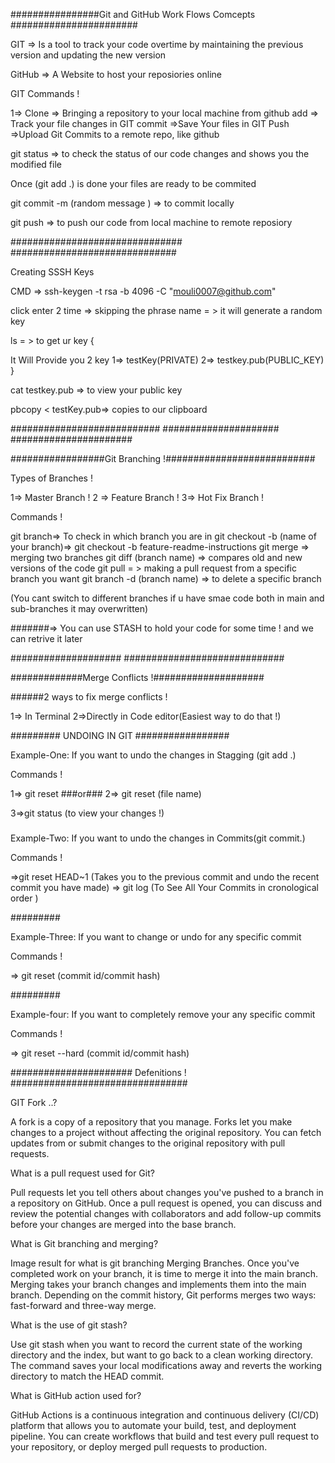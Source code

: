 ################Git and GitHub Work Flows Comcepts #######################


GIT  => Is a tool to track your code overtime by 
maintaining the previous version and updating the new version


GitHub => A Website to host your reposiories online


GIT Commands !

1=> Clone => Bringing a repository to your local machine from github
add => Track your file changes in GIT
commit =>Save Your files in GIT
Push =>Upload Git Commits to a remote repo, like github

git status => to check the status of our code changes and shows you the modified file 

Once (git add .) is done your files are ready to be commited

git commit -m (random message ) => to commit locally

git push =>  to push our code from local machine to remote reposiory


###############################
##############################

Creating SSSH Keys 

CMD => ssh-keygen -t rsa -b 4096 -C "mouli0007@github.com"

click enter 2 time => skipping the phrase name = > it will generate a random key 

ls  = > to get ur key {

It Will Provide you 2 key 
1=> testKey(PRIVATE)
2=> testkey.pub(PUBLIC_KEY)
}


cat testkey.pub => to view your public key

pbcopy < testKey.pub=> copies to our clipboard


###########################
#####################
######################

#################Git Branching !###########################


Types of Branches !

 1=> Master Branch !
 2 => Feature Branch !
3=> Hot Fix Branch !


Commands !

git branch=> To check in which branch you are in 
git checkout -b (name of your branch)=> git checkout -b feature-readme-instructions
git merge => merging two branches
git diff (branch name) => compares old and new versions of the code
git pull = > making a pull request from a specific branch you want 
git branch -d (branch name) => to delete a specific branch



(You cant switch to different branches 
if u have smae code both in main and sub-branches it may overwritten)

#######=> You can use STASH to hold your code for some time ! and we can retrive it later

####################
#############################

#############Merge Conflicts !####################


######2 ways to fix merge conflicts !

1=> In Terminal
2=>Directly in Code editor(Easiest way to do that !)


######### UNDOING IN GIT #################

Example-One: If you want to undo the changes in Stagging (git add .)

Commands !

1=> git reset
###or###
2=> git reset (file name)

3=>git status (to view your changes !)

#####
Example-Two: If you want to undo the changes in Commits(git commit.)


Commands ! 

=>git reset HEAD~1 (Takes you to the previous commit and undo the recent commit you have made)
=> git log (To See All Your Commits in cronological order )


#########

Example-Three: If you want to change or undo for any specific commit

Commands !

=> git reset (commit id/commit hash)


#########

Example-four: If you want to completely remove your any specific commit

Commands !

=> git reset --hard (commit id/commit hash)




######################  Defenitions ! ################################


GIT Fork ..? 


A fork is a copy of a repository that you manage. 
Forks let you make changes to a project without affecting the original repository. 
You can fetch updates from or submit changes to the original repository with pull requests.

What is a pull request used for Git?


Pull requests let you tell others about changes you've pushed to a branch in a repository on GitHub. 
Once a pull request is opened, you can discuss and review the potential changes with collaborators
 and add follow-up commits before your changes are merged into the base branch.
 
 
 What is Git branching and merging?
 
 
Image result for what is git branching
Merging Branches. Once you've completed work on your branch, 
it is time to merge it into the main branch. 
Merging takes your branch changes and implements them into the main branch. 
Depending on the commit history, 
Git performs merges two ways: fast-forward and three-way merge.


What is the use of git stash?


Use git stash when you want to record the current state of the working directory and the index, 
but want to go back to a clean working directory. The command saves your local modifications away 
and reverts the working directory to match the HEAD commit.

What is GitHub action used for?

GitHub Actions is a continuous integration and continuous delivery (CI/CD) platform 
that allows you to automate your build, 
test, and deployment pipeline. 
You can create workflows that build and test every pull request to your repository, 
or deploy merged pull requests to production.
